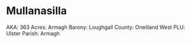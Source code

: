 # Mullanasilla

AKA: 363
Acres: Armagh
Barony: Loughgall
County: Oneilland West
PLU: Ulster
Parish: Armagh